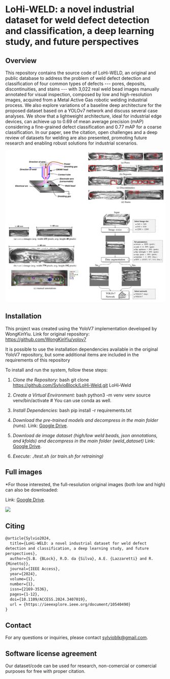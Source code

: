 # LoHi-WELD: a novel industrial dataset for weld defect detection and classification, a deep learning study, and future perspectives

## Overview
This repository contains the source code of LoHi-WELD, an original and public database to address the problem of weld defect detection and classification of four common types of defects --- pores, deposits, discontinuities, and stains --- with 3,022 real weld bead images manually annotated for visual inspection, composed by low and high-resolution images, acquired from a Metal Active Gas robotic welding industrial process. We also explore variations of a baseline deep architecture for the proposed dataset based on a YOLOv7 network and discuss several case analyses. We show that a lightweight architecture, ideal for industrial edge devices, can achieve up to 0.69 of mean average precision (mAP) considering a fine-grained defect classification and 0.77 mAP for a coarse classification.
In our paper, see the citation, open challenges and a deep review of datasets for welding are also presented, promoting future research and enabling robust solutions for industrial scenarios.

![](/lohi-weld.jpeg)


## Installation

This project was created using the YoloV7 implementation developed by WongKinYiu.
Link for original repository: https://github.com/WongKinYiu/yolov7

It is possible to use the installation dependencies available in the original YoloV7 repository,
but some additional items are included in the requirements of this repository

To install and run the system, follow these steps:

1. *Clone the Repository:*
    bash
    git clone https://github.com/SylvioBlock/LoHi-Weld.git
    LoHi-Weld
    

2. *Create a Virtual Environment:*
    bash
    python3 -m venv venv
    source venv/bin/activate  # You can use conda as well.
    

3. *Install Dependencies:*
    bash
    pip install -r requirements.txt
    

4. *Download the pre-trained models and decompress in the main folder (runs).*
    Link: [Google Drive](https://drive.google.com/file/d/1EJuBWMt1tfIjmFcHma0MiFoyK70gtaoA/view?usp=sharing).

6. *Download de image dataset (high/low weld beads, json annotations, and kfolds) and decompress in the main folder (weld_dataset)*
    Link: [Google Drive](https://drive.google.com/file/d/1pXeEnREfV_MYcL5MY2vkd9njBm_blPUK/view?usp=sharing).

7. *Execute: ./test.sh (or train.sh for retraining)*

## Full images

*For those interested, the full-resolution original images (both low and high) can also be downloaded:

Link: [Google Drive](https://drive.google.com/drive/folders/1m1Bvo4u4Qre8yFjEe4XNxdfYa3A5YiW4?usp=sharing).

![](figures/low.jpg)

## Citing


```
@article{Sylvio2024,
  title={LoHi-WELD: a novel industrial dataset for weld defect detection and classification, a deep learning study, and future perspectives}, 
  author={S.B. {BLock}, R.D. da {Silva}, A.E. {Lazzaretti} and R. {Minetto}},
  journal={IEEE Access}, 
  year={2024},
  volume={1},
  number={1},
  issn={2169-3536},
  pages={1-12},
  doi={10.1109/ACCESS.2024.3407019},
  url = {https://ieeexplore.ieee.org/document/10540490}
}
```

## Contact

For any questions or inquiries, please contact [sylvioblk@gmail.com](mailto:sylvioblk@gmail.com).

## Software license agreement 

Our dataset/code can be used for research, non-comercial or comercial purposes for free with proper citation.
